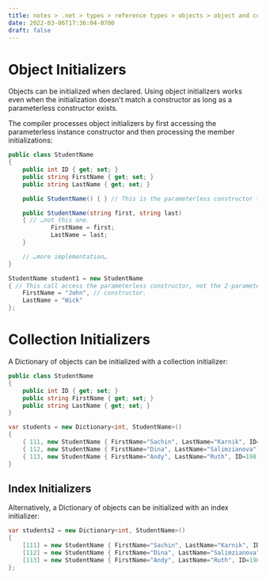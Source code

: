 ```yaml
---
title: notes > .net > types > reference types > objects > object and collection initializers
date: 2022-03-06T17:36:04-0700
draft: false
---
```

# Object Initializers
Objects can be initialized when declared. Using object initializers works even when the initialization doesn't match a constructor as long as a parameterless constructor exists.  

The compiler processes object initializers by first accessing the parameterless instance constructor and then processing the member initializations:

```cs
public class StudentName 
{
    public int ID { get; set; }
    public string FirstName { get; set; }
    public string LastName { get; set; }

    public StudentName() { } // This is the parameterless constructor that is accessed…

    public StudentName(string first, string last) 
    { // …not this one.
            FirstName = first;
            LastName = last;
    }

    // …more implementation…
}

StudentName student1 = new StudentName 
{ // This call access the parameterless constructor, not the 2-parameter
    FirstName = "John", // constructor.
    LastName = "Wick"
};
```

# Collection Initializers
A Dictionary of objects can be initialized with a collection initializer:

```cs
public class StudentName 
{
    public int ID { get; set; }
    public string FirstName { get; set; }
    public string LastName { get; set; }
}

var students = new Dictionary<int, StudentName>() 
{
    { 111, new StudentName { FirstName="Sachin", LastName="Karnik", ID=211 } },
    { 112, new StudentName { FirstName="Dina", LastName="Salimzianova", ID=317 } },
    { 113, new StudentName { FirstName="Andy", LastName="Ruth", ID=198 } }
}
```

## Index Initializers
Alternatively, a Dictionary of objects can be initialized with an index initializer:
```cs
var students2 = new Dictionary<int, StudentName>() 
{
    [111] = new StudentName { FirstName="Sachin", LastName="Karnik", ID=211 },
    [112] = new StudentName { FirstName="Dina", LastName="Salimzianova", ID=317 } ,
    [113] = new StudentName { FirstName="Andy", LastName="Ruth", ID=198 }
};
```